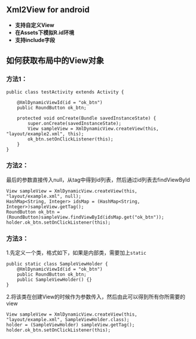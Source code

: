 ## Xml2View for android

* **支持自定义View**
* **在Assets下模拟R.id环境**
* **支持include字段**

## 如何获取布局中的View对象

###  方法1：

	public class testActivity extends Activity {

		@XmlDynamicViewId(id = "ok_btn")
		public RoundButton ok_btn;

		protected void onCreate(Bundle savedInstanceState) {
        	super.onCreate(savedInstanceState);
        	View sampleView = XmlDynamicView.createView(this, "layout/example2.xml", this);
        	ok_btn.setOnClickListener(this);
        }
	}

	
###  方法2：
最后的参数直接传入null，从tag中得到id列表，然后通过id列表去findViewById

	View sampleView = XmlDynamicView.createView(this, "layout/example.xml", null);
	HashMap<String, Integer> idsMap = (HashMap<String, Integer>)sampleView.getTag();
	RoundButton ok_btn = (RoundButton)sampleView.findViewById(idsMap.get("ok_btn"));
	holder.ok_btn.setOnClickListener(this);

###  方法3：
1.先定义一个类，格式如下，如果是内部类，需要加上`static`

	public static class SampleViewHolder {
	    @XmlDynamicViewId(id = "ok_btn")
	    public RoundButton ok_btn;
	    public SampleViewHolder() {}
	}


2.将该类在创建View的时候作为参数传入，然后由此可以得到所有你所需要的view

	View sampleView = XmlDynamicView.createView(this, "layout/example.xml", SampleViewHolder.class);
	holder = (SampleViewHolder) sampleView.getTag();
	holder.ok_btn.setOnClickListener(this);

